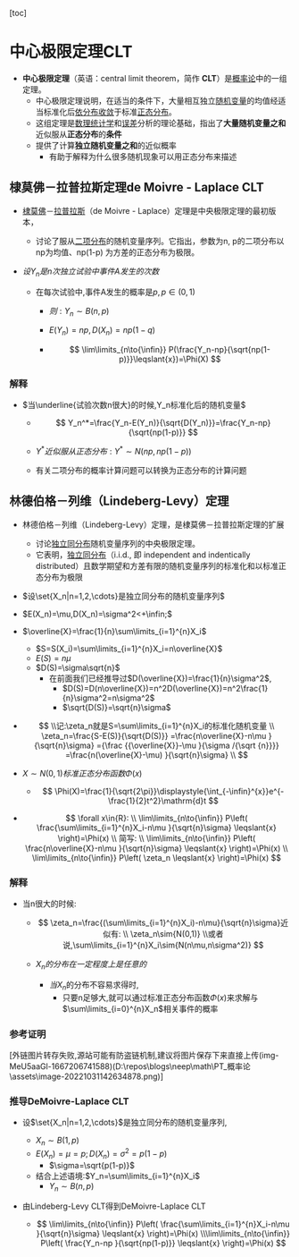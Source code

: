 

[toc]



# 中心极限定理CLT

- **中心极限定理**（英语：central limit theorem，简作 **CLT**）是[概率论](https://zh.m.wikipedia.org/wiki/概率论)中的一组定理。
  - 中心极限定理说明，在适当的条件下，大量相互独立[随机变量](https://zh.m.wikipedia.org/wiki/随机变量)的均值经适当标准化后[依分布收敛](https://zh.m.wikipedia.org/wiki/依分布收敛)于标准[正态分布](https://zh.m.wikipedia.org/wiki/正态分布)。
  - 这组定理是[数理统计学](https://zh.m.wikipedia.org/wiki/数理统计学)和[误差](https://zh.m.wikipedia.org/wiki/偏差)分析的理论基础，指出了**大量随机变量之和**近似服从**正态分布**的**条件**
  - 提供了计算**独立随机变量之和**的近似概率
    - 有助于解释为什么很多随机现象可以用正态分布来描述

## 棣莫佛－拉普拉斯定理de Moivre - Laplace CLT

- [棣莫佛](https://zh.m.wikipedia.org/wiki/棣莫佛)－[拉普拉斯](https://zh.m.wikipedia.org/wiki/拉普拉斯)（de Moivre - Laplace）定理是中央极限定理的最初版本，

  - 讨论了服从[二项分布](https://zh.m.wikipedia.org/wiki/二项分布)的随机变量序列。它指出，参数为n, p的二项分布以np为均值、np(1-p) 为方差的正态分布为极限。

- $设Y_n是n次独立试验中事件A发生的次数$

  - 在每次试验中,事件A发生的概率是$p,p\in(0,1)$

    - $则:Y_n\sim{B(n,p)}$

    - $E(Y_n)=np,D(X_n)=np(1-q)$

    - $$
      \lim\limits_{n\to{\infin}}
      P(\frac{Y_n-np}{\sqrt{np(1-p)}}\leqslant{x})=\Phi(X)
      $$

### 解释

- $当\underline{试验次数n很大}的时候,Y_n标准化后的随机变量$

  - $$
    Y_n^*=\frac{Y_n-E(Y_n)}{\sqrt{D(Y_n)}}=\frac{Y_n-np}{\sqrt{np(1-p)}}
    $$

    

  - $Y^*近似服从正态分布:Y^*\sim{N(np,np(1-p))}$

  - 有关二项分布的概率计算问题可以转换为正态分布的计算问题

    

## 林德伯格－列维（Lindeberg-Levy）定理

- 林德伯格－列维（Lindeberg-Levy）定理，是棣莫佛－拉普拉斯定理的扩展

  - 讨论[独立同分布](https://zh.m.wikipedia.org/wiki/独立同分布)随机变量序列的中央极限定理。
  - 它表明，[独立同分布](https://zh.m.wikipedia.org/wiki/独立同分布)（i.i.d., 即 independent and indentically distributed）且数学期望和方差有限的随机变量序列的标准化和以标准正态分布为极限

- $设\set{X_n|n=1,2,\cdots}是独立同分布的随机变量序列$

- $E(X_n)=\mu,D(X_n)=\sigma^2<+\infin;$

- $\overline{X}=\frac{1}{n}\sum\limits_{i=1}^{n}X_i$

  - $S=S(X_i)=\sum\limits_{i=1}^{n}X_i=n\overline{X}$
  - $E(S)=n\mu$
  - $D(S)=\sigma\sqrt{n}$
    - 在前面我们已经推导过$D(\overline{X})=\frac{1}{n}\sigma^2$,
      - $D(S)=D(n\overline{X})=n^2D(\overline{X})=n^2\frac{1}{n}\sigma^2=n\sigma^2$
      - $\sqrt{D(S)}=\sqrt{n}\sigma$

- $$
  \\记:\zeta_n就是S=\sum\limits_{i=1}^{n}X_i的标准化随机变量
  \\
  \zeta_n=\frac{S-E(S)}{\sqrt{D(S)}}
  =\frac{n\overline{X}-n\mu }{\sqrt{n}\sigma}
  ={\frac {{\overline{X}}-\mu }{\sigma /{\sqrt {n}}}}
  =\frac{n(\overline{X}-\mu) }{\sqrt{n}\sigma}
  \\
  $$

- $X\sim{N(0,1)}标准正态分布函数\Phi(x)$

  - $$
    \Phi(X)=\frac{1}{\sqrt{2\pi}}\displaystyle{\int_{-\infin}^{x}}e^{-\frac{1}{2}t^2}\mathrm{d}t
    $$

  

- $$
  \forall x\in{R}:
  \\
  \lim\limits_{n\to{\infin}}
  P\left(
  \frac{\sum\limits_{i=1}^{n}X_i-n\mu }{\sqrt{n}\sigma}
  \leqslant{x}
  \right)=\Phi(x)
  \\
  简写:
  \\
  \lim\limits_{n\to{\infin}}
  P\left(
  \frac{n\overline{X}-n\mu }{\sqrt{n}\sigma}
  \leqslant{x}
  \right)=\Phi(x)
  \\
  \lim\limits_{n\to{\infin}}
  P\left(
  \zeta_n
  \leqslant{x}
  \right)=\Phi(x)
  $$

### 解释

- 当n很大的时候:

  - $$
    \zeta_n=\frac{(\sum\limits_{i=1}^{n}X_i)-n\mu}{\sqrt{n}\sigma}近似有:
    \\
    \zeta_n\sim{N(0,1)}
    \\或者说,\sum\limits_{i=1}^{n}X_i\sim{N(n\mu,n\sigma^2)}
    $$

    

  - $X_n的分布在一定程度上是任意的$

    - $当X_n$的分布不容易求得时,
      - 只要n足够大,就可以通过标准正态分布函数$\Phi(x)$来求解与$\sum\limits_{i=0}^{n}X_n$相关事件的概率

### 参考证明

[外链图片转存失败,源站可能有防盗链机制,建议将图片保存下来直接上传(img-MeU5aaGl-1667206741588)(D:\repos\blogs\neep\math\PT_概率论\assets\image-20221031142634878.png)]

### 推导DeMoivre-Laplace CLT

- 设$\set{X_n|n=1,2,\cdots}$是独立同分布的随机变量序列,

  - $X_n\sim{B(1,p)}$
  - $E(X_n)=\mu=p;D(X_n)=\sigma^2=p(1-p)$
    - $\sigma=\sqrt{p(1-p)}$
  - 结合上述语境:$Y_n=\sum\limits_{i=1}^{n}X_i$
    - $Y_n\sim{B(n,p)}$

- 由Lindeberg-Levy CLT得到DeMoivre-Laplace CLT

  - $$
    \lim\limits_{n\to{\infin}}
    P\left(
    \frac{\sum\limits_{i=1}^{n}X_i-n\mu }{\sqrt{n}\sigma}
    \leqslant{x}
    \right)=\Phi(x)
    \\\lim\limits_{n\to{\infin}}
    P\left(
    \frac{Y_n-np }{\sqrt{np(1-p)}}
    \leqslant{x}
    \right)=\Phi(x)
    $$

    
